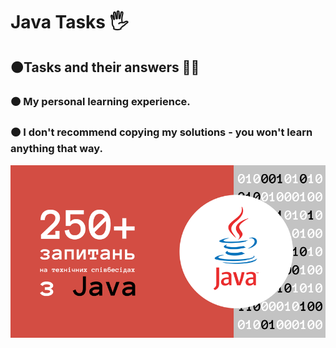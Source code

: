 <h1 align>Java Tasks 🖐</h1>
<h2>🟠Tasks and their answers 👨‍💻</h2>
<h3>🟠 My personal learning experience.</h3>
<h3>🟠 I don't recommend copying my solutions - you won't learn anything that way.</h2>
<img src="README images/0.png" alt="Logo">


